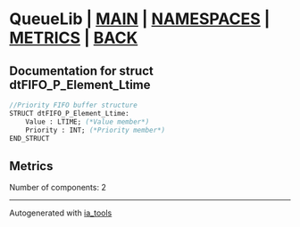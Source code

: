 # QueueLib | [MAIN] | [NAMESPACES] | [METRICS] | [BACK]  

## Documentation for struct dtFIFO_P_Element_Ltime  

```pascal
//Priority FIFO buffer structure  
STRUCT dtFIFO_P_Element_Ltime:
    Value : LTIME; (*Value member*)
    Priority : INT; (*Priority member*)
END_STRUCT
```

## Metrics  

Number of components: 2  

---
Autogenerated with [ia_tools](https://github.com/tkucic/ia_tools)  

[MAIN]: ../../../../index_st.md
[NAMESPACES]: ../../nsList_st.md
[METRICS]: ../../../metrics_st.md
[BACK]: ../nsMain_st.md
